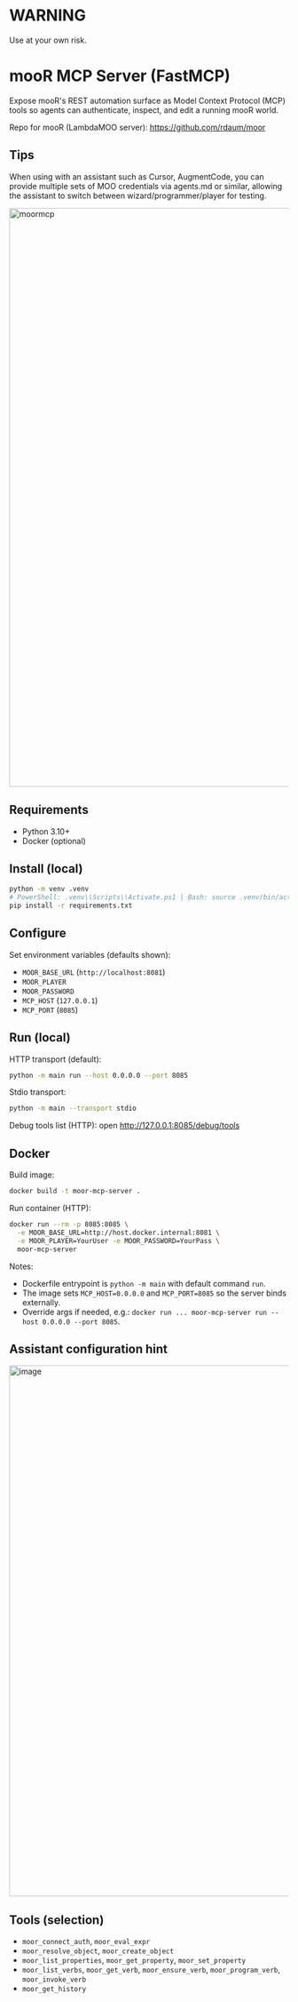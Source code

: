 # WARNING

Use at your own risk.  

# mooR MCP Server (FastMCP)

Expose mooR's REST automation surface as Model Context Protocol (MCP) tools so agents can authenticate, inspect, and edit a running mooR world.

Repo for mooR (LambdaMOO server): https://github.com/rdaum/moor

## Tips

When using with an assistant such as Cursor, AugmentCode, you can provide multiple sets of MOO credentials via agents.md or similar, allowing the assistant to switch between wizard/programmer/player for testing.

<img width="1468" height="1042" alt="moormcp" src="https://github.com/user-attachments/assets/027ef0f9-5d36-45ae-b957-6b4eb35a8a9b" />

## Requirements
- Python 3.10+
- Docker (optional)

## Install (local)
```bash
python -m venv .venv
# PowerShell: .venv\\Scripts\\Activate.ps1 | Bash: source .venv/bin/activate
pip install -r requirements.txt
```

## Configure
Set environment variables (defaults shown):
- `MOOR_BASE_URL` (`http://localhost:8081`)
- `MOOR_PLAYER`
- `MOOR_PASSWORD`
- `MCP_HOST` (`127.0.0.1`)
- `MCP_PORT` (`8085`)

## Run (local)
HTTP transport (default):
```bash
python -m main run --host 0.0.0.0 --port 8085
```
Stdio transport:
```bash
python -m main --transport stdio
```
Debug tools list (HTTP): open http://127.0.0.1:8085/debug/tools

## Docker
Build image:
```bash
docker build -t moor-mcp-server .
```
Run container (HTTP):
```bash
docker run --rm -p 8085:8085 \
  -e MOOR_BASE_URL=http://host.docker.internal:8081 \
  -e MOOR_PLAYER=YourUser -e MOOR_PASSWORD=YourPass \
  moor-mcp-server
```
Notes:
- Dockerfile entrypoint is `python -m main` with default command `run`.
- The image sets `MCP_HOST=0.0.0.0` and `MCP_PORT=8085` so the server binds externally.
- Override args if needed, e.g.: `docker run ... moor-mcp-server run --host 0.0.0.0 --port 8085`.

## Assistant configuration hint

<img width="1342" height="956" alt="image" src="https://github.com/user-attachments/assets/add05636-8f56-4efd-969a-b6c2ce4420af" />

## Tools (selection)
- `moor_connect_auth`, `moor_eval_expr`
- `moor_resolve_object`, `moor_create_object`
- `moor_list_properties`, `moor_get_property`, `moor_set_property`
- `moor_list_verbs`, `moor_get_verb`, `moor_ensure_verb`, `moor_program_verb`, `moor_invoke_verb`
- `moor_get_history`
